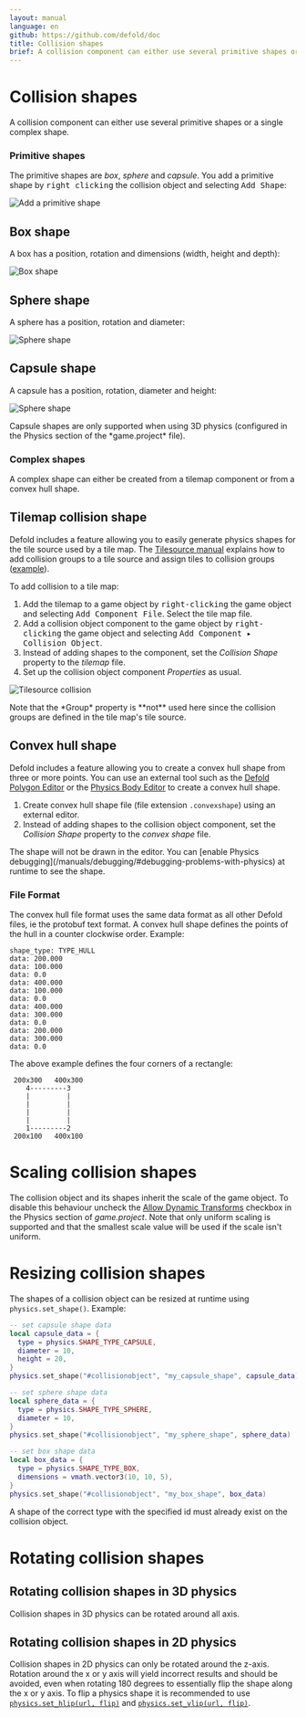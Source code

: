 ```yaml
---
layout: manual
language: en
github: https://github.com/defold/doc
title: Collision shapes
brief: A collision component can either use several primitive shapes or a single complex shape.
---
```


# Collision shapes

A collision component can either use several primitive shapes or a single complex shape.

### Primitive shapes
The primitive shapes are *box*, *sphere* and *capsule*. You add a primitive shape by <kbd>right clicking</kbd> the collision object and selecting <kbd>Add Shape</kbd>:

![Add a primitive shape](../images/physics/add_shape.png)

## Box shape
A box has a position, rotation and dimensions (width, height and depth):

![Box shape](../images/physics/box.png)

## Sphere shape
A sphere has a position, rotation and diameter:

![Sphere shape](../images/physics/sphere.png)

## Capsule shape
A capsule has a position, rotation, diameter and height:

![Sphere shape](../images/physics/capsule.png)

<div class='important' markdown='1'>
Capsule shapes are only supported when using 3D physics (configured in the Physics section of the *game.project* file).
</div>

### Complex shapes
A complex shape can either be created from a tilemap component or from a convex hull shape.

## Tilemap collision shape
Defold includes a feature allowing you to easily generate physics shapes for the tile source used by a tile map. The [Tilesource manual](/manuals/tilesource/#tile-source-collision-shapes) explains how to add collision groups to a tile source and assign tiles to collision groups ([example](/examples/tilemap/collisions/)).

To add collision to a tile map:

1. Add the tilemap to a game object by <kbd>right-clicking</kbd> the game object and selecting <kbd>Add Component File</kbd>. Select the tile map file.
2. Add a collision object component to the game object by <kbd>right-clicking</kbd> the game object and selecting <kbd>Add Component ▸ Collision Object</kbd>.
3. Instead of adding shapes to the component, set the *Collision Shape* property to the *tilemap* file.
4. Set up the collision object component *Properties* as usual.

![Tilesource collision](../images/physics/collision_tilemap.png)

<div class='important' markdown='1'>
Note that the *Group* property is **not** used here since the collision groups are defined in the tile map's tile source.
</div>

## Convex hull shape
Defold includes a feature allowing you to create a convex hull shape from three or more points. You can use an external tool such as the [Defold Polygon Editor](https://rossgrams.itch.io/defold-polygon-editor) or the [Physics Body Editor](https://selimanac.github.io/physics-body-editor/) to create a convex hull shape.

1. Create convex hull shape file (file extension `.convexshape`) using an external editor.
2. Instead of adding shapes to the collision object component, set the *Collision Shape* property to the *convex shape* file.

<div class='sidenote' markdown='1'>
The shape will not be drawn in the editor. You can [enable Physics debugging](/manuals/debugging/#debugging-problems-with-physics) at runtime to see the shape.
</div>

### File Format
The convex hull file format uses the same data format as all other Defold files, ie the protobuf text format. A convex hull shape defines the points of the hull in a counter clockwise order. Example:

```
shape_type: TYPE_HULL
data: 200.000
data: 100.000
data: 0.0
data: 400.000
data: 100.000
data: 0.0
data: 400.000
data: 300.000
data: 0.0
data: 200.000
data: 300.000
data: 0.0
```

The above example defines the four corners of a rectangle:

```
 200x300   400x300
    4---------3
    |         |
    |         |
    |         |
    |         |
    1---------2
 200x100   400x100
```

# Scaling collision shapes
The collision object and its shapes inherit the scale of the game object. To disable this behaviour uncheck the [Allow Dynamic Transforms](/manuals/project-settings/#allow-dynamic-transforms) checkbox in the Physics section of *game.project*. Note that only uniform scaling is supported and that the smallest scale value will be used if the scale isn't uniform.


# Resizing collision shapes
The shapes of a collision object can be resized at runtime using `physics.set_shape()`. Example:

```lua
-- set capsule shape data
local capsule_data = {
  type = physics.SHAPE_TYPE_CAPSULE,
  diameter = 10,
  height = 20,
}
physics.set_shape("#collisionobject", "my_capsule_shape", capsule_data)

-- set sphere shape data
local sphere_data = {
  type = physics.SHAPE_TYPE_SPHERE,
  diameter = 10,
}
physics.set_shape("#collisionobject", "my_sphere_shape", sphere_data)

-- set box shape data
local box_data = {
  type = physics.SHAPE_TYPE_BOX,
  dimensions = vmath.vector3(10, 10, 5),
}
physics.set_shape("#collisionobject", "my_box_shape", box_data)
```

<div class='sidenote' markdown='1'>
A shape of the correct type with the specified id must already exist on the collision object.
</div>


# Rotating collision shapes

## Rotating collision shapes in 3D physics
Collision shapes in 3D physics can be rotated around all axis.


## Rotating collision shapes in 2D physics
Collision shapes in 2D physics can only be rotated around the z-axis. Rotation around the x or y axis will yield incorrect results and should be avoided, even when rotating 180 degrees to essentially flip the shape along the x or y axis. To flip a physics shape it is recommended to use [`physics.set_hlip(url, flip)`](/ref/stable/physics/?#physics.set_hflip:url-flip) and [`physics.set_vlip(url, flip)`](/ref/stable/physics/?#physics.set_vflip:url-flip).

